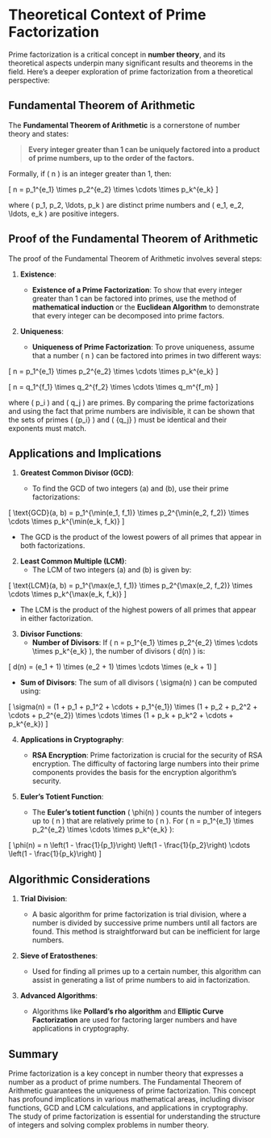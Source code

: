 # Theoretical Context of Prime Factorization

Prime factorization is a critical concept in **number theory**, and its theoretical aspects underpin many significant results and theorems in the field. Here’s a deeper exploration of prime factorization from a theoretical perspective:

## **Fundamental Theorem of Arithmetic**

The **Fundamental Theorem of Arithmetic** is a cornerstone of number theory and states:

>**Every integer greater than 1 can be uniquely factored into a product of prime numbers, up to the order of the factors.**

Formally, if \( n \) is an integer greater than 1, then:

\[
n = p_1^{e_1} \times p_2^{e_2} \times \cdots \times p_k^{e_k}
\]

where \( p_1, p_2, \ldots, p_k \) are distinct prime numbers and \( e_1, e_2, \ldots, e_k \) are positive integers.

## **Proof of the Fundamental Theorem of Arithmetic**

The proof of the Fundamental Theorem of Arithmetic involves several steps:

1. **Existence**:

   - **Existence of a Prime Factorization**: To show that every integer greater than 1 can be factored into primes, use the method of **mathematical induction** or the **Euclidean Algorithm** to demonstrate that every integer can be decomposed into prime factors.

2. **Uniqueness**:

   - **Uniqueness of Prime Factorization**: To prove uniqueness, assume that a number \( n \) can be factored into primes in two different ways:

\[
n = p_1^{e_1} \times p_2^{e_2} \times \cdots \times p_k^{e_k}
\]

\[
n = q_1^{f_1} \times q_2^{f_2} \times \cdots \times q_m^{f_m}
\]

where \( p_i \) and \( q_j \) are primes. By comparing the prime factorizations and using the fact that prime numbers are indivisible, it can be shown that the sets of primes \( \{p_i\} \) and \( \{q_j\} \) must be identical and their exponents must match.

## **Applications and Implications**

1. **Greatest Common Divisor (GCD)**:

   - To find the GCD of two integers \(a\) and \(b\), use their prime factorizations:

\[
\text{GCD}(a, b) = p_1^{\min(e_1, f_1)} \times p_2^{\min(e_2, f_2)} \times \cdots \times p_k^{\min(e_k, f_k)}
\]

   - The GCD is the product of the lowest powers of all primes that appear in both factorizations.

2. **Least Common Multiple (LCM)**:
   - The LCM of two integers \(a\) and \(b\) is given by:

\[
\text{LCM}(a, b) = p_1^{\max(e_1, f_1)} \times p_2^{\max(e_2, f_2)} \times \cdots \times p_k^{\max(e_k, f_k)}
\]

   - The LCM is the product of the highest powers of all primes that appear in either factorization.

3. **Divisor Functions**:
   - **Number of Divisors**: If \( n = p_1^{e_1} \times p_2^{e_2} \times \cdots \times p_k^{e_k} \), the number of divisors \( d(n) \) is:

\[
d(n) = (e_1 + 1) \times (e_2 + 1) \times \cdots \times (e_k + 1)
\]

   - **Sum of Divisors**: The sum of all divisors \( \sigma(n) \) can be computed using:

\[
\sigma(n) = (1 + p_1 + p_1^2 + \cdots + p_1^{e_1}) \times (1 + p_2 + p_2^2 + \cdots + p_2^{e_2}) \times \cdots \times (1 + p_k + p_k^2 + \cdots + p_k^{e_k})
\]

4. **Applications in Cryptography**:
   - **RSA Encryption**: Prime factorization is crucial for the security of RSA encryption. The difficulty of factoring large numbers into their prime components provides the basis for the encryption algorithm’s security.

5. **Euler’s Totient Function**:
   - The **Euler’s totient function** \( \phi(n) \) counts the number of integers up to \( n \) that are relatively prime to \( n \). For \( n = p_1^{e_1} \times p_2^{e_2} \times \cdots \times p_k^{e_k} \):

\[
\phi(n) = n \left(1 - \frac{1}{p_1}\right) \left(1 - \frac{1}{p_2}\right) \cdots \left(1 - \frac{1}{p_k}\right)
\]

## **Algorithmic Considerations**

1. **Trial Division**:
    - A basic algorithm for prime factorization is trial division, where a number is divided by successive prime numbers until all factors are found. This method is straightforward but can be inefficient for large numbers.

2. **Sieve of Eratosthenes**:
    - Used for finding all primes up to a certain number, this algorithm can assist in generating a list of prime numbers to aid in factorization.

3. **Advanced Algorithms**:
    - Algorithms like **Pollard’s rho algorithm** and **Elliptic Curve Factorization** are used for factoring larger numbers and have applications in cryptography.

## **Summary**

Prime factorization is a key concept in number theory that expresses a number as a product of prime numbers. The Fundamental Theorem of Arithmetic guarantees the uniqueness of prime factorization. This concept has profound implications in various mathematical areas, including divisor functions, GCD and LCM calculations, and applications in cryptography. The study of prime factorization is essential for understanding the structure of integers and solving complex problems in number theory.